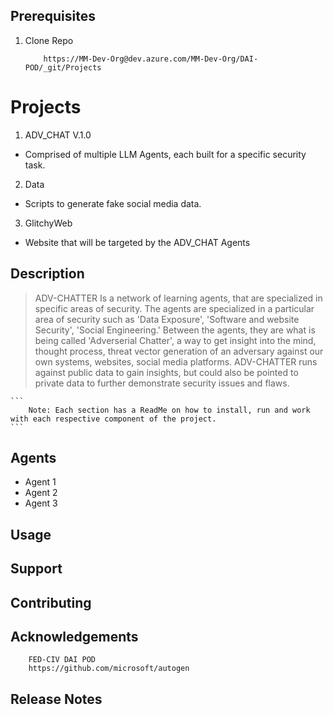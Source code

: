 ## Prerequisites

1. Clone Repo
    ```
        https://MM-Dev-Org@dev.azure.com/MM-Dev-Org/DAI-POD/_git/Projects
    ```



# Projects
1. ADV_CHAT V.1.0
* Comprised of multiple LLM Agents, each built for a specific security task.
2. Data
* Scripts to generate fake social media data.
3. GlitchyWeb
* Website that will be targeted by the ADV_CHAT Agents



## Description
>ADV-CHATTER Is a network of learning agents, that are specialized in specific areas of security. The agents are specialized in a particular area of security such as 'Data Exposure', 'Software and website Security', 'Social Engineering.' Between the agents, they are what is being called 'Adverserial Chatter', a way to get insight into the mind, thought process, threat vector generation of an adversary against our own systems, websites, social media platforms. ADV-CHATTER runs against public data to gain insights, but could also be pointed to private data to further demonstrate security issues and flaws. 

    ```
        Note: Each section has a ReadMe on how to install, run and work with each respective component of the project. 
    ```


## Agents
- Agent 1
- Agent 2
- Agent 3



## Usage



## Support


## Contributing



## Acknowledgements
```
    FED-CIV DAI POD
    https://github.com/microsoft/autogen
```

## Release Notes



